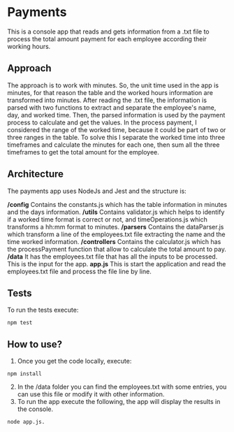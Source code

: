 # Payments

This is a console app that reads and gets information from a .txt file to process the total amount payment for each employee according their working hours.

## Approach

The approach is to work with minutes. So, the unit time used in the app is minutes, for that reason the table and the worked hours information are transformed into minutes. 
After reading the .txt file, the information is parsed with two functions to extract and separate the employee's name, day, and worked time. 
Then, the parsed information is used by the payment process to calculate and get the values. In the process payment, I considered the range of the worked time, because it could be part of two or three ranges in the table. To solve this I separate the worked time into three timeframes and calculate the minutes for each one, then sum all the three timeframes to get the total amount for the employee.

## Architecture

The payments app uses NodeJs and Jest and the structure is:

**/config** Contains the constants.js which has the table information in minutes and the days information.
**/utils** Contains validator.js which helps to identify if a worked time format is correct or not, and timeOperations.js which transforms a hh:mm format to minutes.
**/parsers** Contains the dataParser.js which transform a line of the employees.txt file extracting the name and the time worked information.
**/controllers** Contains the calculator.js which has the processPayment function that allow to calculate the total amount to pay.
**/data** It has the employees.txt file that has all the inputs to be processed. This is the input for the app.
**app.js** This is start the application and read the employees.txt file and process the file line by line.

## Tests

To run the tests execute: 
```
npm test
```

## How to use?

1. Once you get the code locally, execute: 
```
npm install
```
2. In the /data folder you can find the employees.txt with some entries, you can use this file or modify it with other information.
3. To run the app execute the following, the app will display the results in the console. 
```
node app.js. 
```
